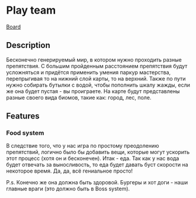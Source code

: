 # Play team

[Board](https://github.com/orgs/ISUCT/projects/5)

## Description

Бесконечно генерируемый мир, в котором нужно проходить разные препятствия. С большим пройденным расстоянием препятствия будут усложняться и придётся применить умения паркур мастерства, перепрыгивая то на нижний слой карты, то на верхний. Также по пути нужно собирать бутылки с водой, чтобы пополнить шкалу жажды, если же она будет пустая - вы проиграете. На карте будут представлены разные своего вида биомов, такие как: город, лес, поле.

## Features

### Food system

В следствие того, что у нас игра по простому преодолению препятствий, логично было бы добавить вещи, которые могут ускорить этот процесс (хотя он и бесконечен). Итак - еда. Так как у нас вода будет отвечать за выносливость, то еда будет давать буст скорости на некоторое время. Да, да, всё гениальное просто!

P.s. Конечно же она должна быть здоровой. Бургеры и хот доги - наши главные враги (это должно быть в Boss system).

